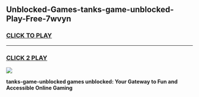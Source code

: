 
## Unblocked-Games-tanks-game-unblocked-Play-Free-7wvyn
<h3>
<a href="https://premium76.site?title=tanks-game-unblocked&ref=20A">CLICK TO PLAY</a></h3>
<hr>

<h3>
<a href="https://premium76.site?title=tanks-game-unblocked&ref=20A">CLICK 2 PLAY</a>
  
</h3>

<a href="https://premium76.site?title=tanks-game-unblocked&ref=20A"><img src="https://clearcache.store/games.png"></a>


**tanks-game-unblocked games unblocked: Your Gateway to Fun and Accessible Online Gaming**
